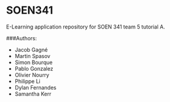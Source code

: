 ﻿# SOEN341
E-Learning application repository for SOEN 341 team 5 tutorial A.

###Authors:

* Jacob Gagné
* Martin Spasov
* Simon Bourque
* Pablo Gonzalez
* Olivier Nourry
* Philippe Li
* Dylan Fernandes
* Samantha Kerr

